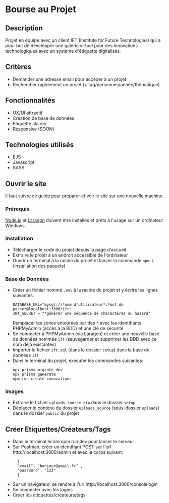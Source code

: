 # Bourse au Projet

## Description
Projet en équipe avec un client IFT (Institute for Future Technologies) qui a pour but de développer une galerie virtuel pour des innovations technologiques avec un système d'étiquette digitalisés.
<br/>

## Critères
- Demander une adresse email pour accéder à un projet
- Rechercher rapidement un projet (+ tag/personnes/année/thématique)

## Fonctionnalités
- UX/UI attractif
- Création de base de données
- Etiquette claires
- Responsive (SOON)

## Technologies utilisés
- EJS
- Javascript
- SASS

## Ouvrir le site
Il faut suivre ce guide pour préparer et voir le site sur une nouvelle machine.

### Prérequis
[Node.js](https://nodejs.org/) et [Laragon](https://laragon.org/) doivent être installés et prêts à l'usage sur un ordinateur Windows.

### Installation
- Télécharger le code du projet depuis la page d'accueil
- Extraire le projet à un endroit accessible de l'ordinateur
- Ouvrir un terminal à la racine du projet et lancer la commande ```npm i``` (installation des paquets)

### Base de Données
- Créer un fichier nommé ```.env``` à la racine du projet et y écrire les lignes suivantes:
  ```
  DATABASE_URL="mysql://*nom d'utilisateur*:*mot de passe*@localhost:3306/ift"
  JWT_SECRET = "*générer une séquence de charactères au hasard"
  ```
  Remplacer les zones entourées par des ```*``` avec les identifiants PHPMyAdmin (accès à la BDD) et une clé de sécurité
- Se connecter à PHPMyAdmin (via Laragon) et créer une nouvelle base de données nommée ```ift``` (sauvegarder et supprimer les BDD avec ce nom déjà existantes)
- Importer le fichier ```ift.sql``` (dans le dossier ```setup```) dans la base de données ```ift```
- Dans le terminal du projet, exécuter les commandes suivantes:
  ```
  npx prisma migrate dev
  npx prisma generate
  npm run create-innovations
  ```

### Images
- Extraire le fichier ```uploads_source.zip``` dans le dossier ```setup```
- Déplacer le contenu du dossier ```uploads_source``` (sous-dossier ```uploads```) dans le dossier ```public``` du projet

## Créer Etiquettes/Créateurs/Tags
- Dans le terminal écrire npm run dev pour lancer le serveur
- Sur Postman, créer un identifiant POST sur l'url http://localhost:3000/admin et avec le corps suivant: <br>
  ```
    {
    "email": "bonjour@gmail.fr" ,
    "password": "123"
    }
  ```
-   Sur un navigateur, se rendre à l'url http://localhost:3000/consolelogin
-   Se connecter avec les logins
-   Créer les etiquettes/créateurs/tags
